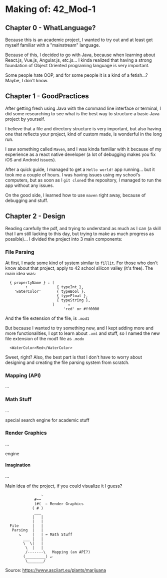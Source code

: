 # Making of: 42_Mod-1

## Chapter 0 - WhatLanguage?

Because this is an academic project, I wanted to try out and at least get myself familiar with a "mainstream" language.

Because of this, I decided to go with Java, because when learning about React.js, Vue.js, Angular.js, etc.js... I kinda realized that having a strong foundation of Object Oriented programing language is very important.

Some people hate OOP, and for some people it is a kind of a fetish...? Maybe, I don't know.

## Chapter 1 - GoodPractices

After getting fresh using Java with the command line interface or terminal, I did some researching to see what is the best way to structure a basic Java project by yourself.

I believe that a file and directory structure is very important, but also having one that reflects your project, kind of custom made, is wonderful in the long run.

I saw something called `Maven`, and I was kinda familiar with it because of my experience as a react native developer (a lot of debugging makes you fix iOS and Android issues).

After a quick guide, I managed to get a `Hello world!` app running... but it took me a couple of hours. I was having issues using my school's computers, but as soon as I `git clone`d the repository, I managed to run the app without any issues.

On the good side, I learned how to use `maven` right away, because of debugging and stuff.

## Chapter 2 - Design

Reading carefully the pdf, and trying to understand as much as I can (a skill that I am still lacking to this day, but trying to make as much progress as possible)... I divided the project into 3 main components:

### File Parsing

At first, I made some kind of system similar to `fillit`. For those who don't know about that project, apply to 42 school silicon valley (it's free). The main idea was:

```
  { propertyName } : [
         ↑             { typeInt },
    'waterColor'       { typeBool },
                       { typeFloat },
                       { typeString },
                     ]      ↑
                          'red' or #ff0000
```

And the file extension of the file, is `.mod1`

But because I wanted to try something new, and I kept adding more and more functionalities, I opt to learn about `.xml` and stuff, so I named the new file extension of the mod1 file as `.modx`

```
  <WaterColor>Red</WaterColor>
```

Sweet, right? Also, the best part is that I don't have to worry about designing and creating the file parsing system from scratch.

### Mapping (API)

...

### Math Stuff

...

special search engine for academic stuff

### Render Graphics

...

engine

#### Imagination

...

Main idea of the project, if you could visualize it I guess?

```
                ~
             #~~
             )#(  ← Render Graphics
            ( # )  
             ___
            |   |
            |   |
  File      |   |
   Parsing  |   |
      ↘     |   | ← Math Stuff
        ___ |   |
        \  \|   |
         \  |   |
         /-------\   Mapping (an API?)
        (_________) ↵
         \_______/  

```
Source: https://www.asciiart.eu/plants/marijuana
